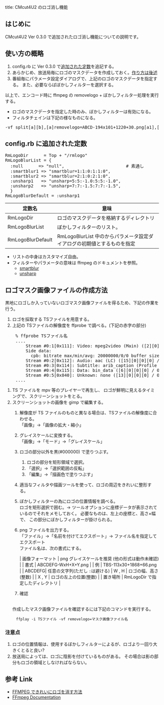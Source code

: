 title: CMcut4U2 のロゴ消し機能


## はじめに

CMcut4U2 Ver 0.3.0 で追加されたロゴ消し機能についての説明です。


## 使い方の概略

1. config.rb に Ver 0.3.0 で[追加された定数](#config)を追記する。
1. あらかじめ、放送局毎にロゴのマスクデータを作成しておく。[作り方は後述](#logomask)
1. 番組毎にパラメータ設定ダイアログで、上記のロゴのマスクデータを指定する。
   また、必要ならばぼかしフィルターを選択する。

以上で、エンコード時に ffmpeg の removelogo + ぼかしフィルター処理を実行する。
<br>

 * ロゴのマスクデータを指定した時のみ、ぼかしフィルターは有効になる。
 * フィルタチェインは下記の様なものになる。
<pre>
-vf split[a][b],[a]removelogo=ABCD-194x101+1220+30.png[a1],[a1]crop=194:101:1220:30[a2],[a2]unsharp=5:5:-1.0:5:5:-1.0[a3],[b][a3]overlay=1220:30
</pre>


## config.rb に追加された定数 <a name="config"></a>

<pre>
RmLogoDir      = Top + "/rmlogo"
RmLogoBlurList = {
  :null      => "null",                        # 素通し
  :smartblur1 => "smartblur=1:1:0:1:1:0",
  :smartblur2 => "smartblur=2:1:0:2:1:0",
  :unsharp1   => "unsharp=5:5:-1.0:5:5:-1.0",
  :unsharp2   => "unsharp=7:7:-1.5:7:7:-1.5",
  }
RmLogoBlurDefault = :unsharp1
</pre>

| 定数名           |   意味            |
|------------------|-------------------|
| RmLogoDir        | ロゴのマスクデータを格納するディレクトリ |
| RmLogoBlurList   | ぼかしフィルターのリスト。|
| RmLogoBlurDefault | RmLogoBlurList 中のからパラメータ設定ダイアログの初期値とするものを指定 |

* リストの中身はカスタマイズ自由。
* フィルターやパラメータの意味は ffmpeg のドキュメントを参照。
  * [smartblur](https://ffmpeg.org/ffmpeg-filters.html#smartblur-1)
  * [unsharp](https://ffmpeg.org/ffmpeg-filters.html#unsharp-1)


## ロゴマスク画像ファイルの作成方法 <a name="logomask"></a>

黒地にロゴしか入っていないロゴマスク画像ファイルを得るため、下記の作業を行う。


1. ロゴを採取する TSファイルを用意する。
1. 上記の TSファイルの解像度を ffprobe で調べる。(下記の赤字の部分)
<pre>
    % ffprobe TSファイル名
    ....
        Stream #0:1[0x111]: Video: mpeg2video (Main) ([2][0][0][0] / 0x0002), yu v420p(tv, bt709, top first), <strong>1440x1080</strong> [SAR 4:3 DAR 16:9], 29.97 fps, 29.97 tbr, 90k tbn, 59.94 tbc
        Side data:
          cpb: bitrate max/min/avg: 20000000/0/0 buffer size: 9781248 vbv_delay: N/A
        Stream #0:2[0x112]: Audio: aac (LC) ([15][0][0][0] / 0x000F), 48000 Hz, stereo, fltp, 189 kb/s
        Stream #0:3[0x114]: Subtitle: arib_caption (Profile A) ([6][0][0][0] / 0x0006)
        Stream #0:4[0x115]: Data: bin_data ([6][0][0][0] / 0x0006)
        Stream #0:5[0x840]: Unknown: none ([13][0][0][0] / 0x000D)
    ....
</pre>



1. TS ファイルを mpv 等のプレイヤーで再生し、
   ロゴが鮮明に見えるタイミングで、スクリーンショットをとる。
1. スクリーンショットの画像を gimp で編集する。
   1. 解像度が TS ファイルのものと異なる場合は、TSファイルの解像度に合わせる。
      <br>
      「画像」→「画像の拡大・縮小」
   1. グレイスケールに変換する。
      <br>
      「画像」→「モード」→「グレイスケール」
   1. ロゴの部分以外を黒(#000000) で塗りつぶす。
       <br>
      1. ロゴの部分を矩形領域で選択。
      1. 「選択」→「選択範囲の反転」
      1. 「編集」→「描画色で塗りつぶす」
   1. 適当なフィルタや描画ツールを使って、ロゴの周辺をきれいに整形する。
   1. ぼかしフィルターの為にロゴの位置情報を調べる。
      <br>
      ロゴを矩形選択で囲む。→
      ツールオプションに座標データが表示されているのでそれをメモしておく。
      必要なものは、左上の座標と、高さ×幅で、
      この部分にぼかしフィルターが掛けられる。      
   1. png ファイルを出力する。
      <br>
      「ファイル」→「名前を付けてエクスポート」→
      ファイル名を指定してエクスポート
      <br>
      ファイル名は、次の書式にする。

      | 画像フォーマット | png グレイスケールを推奨 (他の形式は動作未確認) |
      | 書式   | ABCDEFG-WxH+X+Y.png |
      | 例     |  TBS-113x30+1868+66.png |
      | ABCDEFG| 任意の文字列(ただし ```:```は避ける)
      | W , H  | ロゴの幅、高さ (整数)  |
      | X , Y  | ロゴの左上の位置(整数) |
      | 置き場所 | RmLogoDir で指定したディレクトリ |

    1. 確認
   <br>
     作成したマスク画像ファイルを確認するには下記のコマンドを実行する。
```
     ffplay -i TSファイル -vf removelogo=マスク画像ファイル名
```

### 注意点
  1. ロゴの位置情報は、使用するぼかしフィルターによるが、ロゴより一回り大きくとると良い?
  1. 放送局によっては、ロゴに陰影を付けているものがある。
     その場合は影の部分もロゴの領域としなければならない。
      



## 参考 Link
* [FFMPEG できれいにロゴを消す方法](https://nico-lab.net/removelogo_for_high_quality_with_ffmpeg/)
* [FFmpeg Documentation](https://ffmpeg.org/documentation.html)